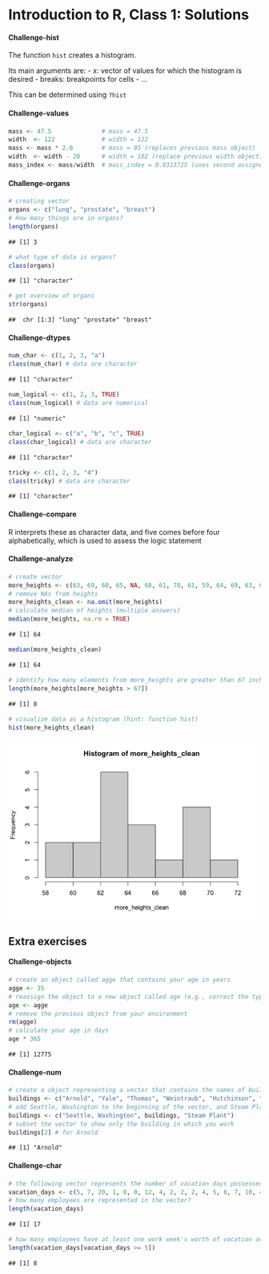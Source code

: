 Introduction to R, Class 1: Solutions
================

<!--class1_solutions.md is generated from class1_solutions.Rmd. Please edit that file -->

#### Challenge-hist

The function `hist` creates a histogram.

Its main arguments are: - x: vector of values for which the histogram is
desired - breaks: breakpoints for cells - …

This can be determined using `?hist`

#### Challenge-values

``` r
mass <- 47.5              # mass = 47.5
width  <- 122             # width = 122
mass <- mass * 2.0        # mass = 95 (replaces previous mass object)
width  <- width - 20      # width = 102 (replace previous width object)
mass_index <- mass/width  # mass_index = 0.9313725 (uses second assigned values for each)
```

#### Challenge-organs

``` r
# creating vector
organs <- c("lung", "prostate", "breast")
# How many things are in organs?
length(organs)
```

    ## [1] 3

``` r
# what type of data is organs?
class(organs)
```

    ## [1] "character"

``` r
# get overview of organs
str(organs)
```

    ##  chr [1:3] "lung" "prostate" "breast"

#### Challenge-dtypes

``` r
num_char <- c(1, 2, 3, "a")
class(num_char) # data are character
```

    ## [1] "character"

``` r
num_logical <- c(1, 2, 3, TRUE)
class(num_logical) # data are numerical
```

    ## [1] "numeric"

``` r
char_logical <- c("a", "b", "c", TRUE)
class(char_logical) # data are character
```

    ## [1] "character"

``` r
tricky <- c(1, 2, 3, "4")
class(tricky) # data are character
```

    ## [1] "character"

#### Challenge-compare

R interprets these as character data, and five comes before four
alphabetically, which is used to assess the logic statement

#### Challenge-analyze

``` r
# create vector
more_heights <- c(63, 69, 60, 65, NA, 68, 61, 70, 61, 59, 64, 69, 63, 63, NA, 72, 65, 64, 70, 63, 65)
# remove NAs from heights
more_heights_clean <- na.omit(more_heights)
# calculate median of heights (multiple answers)
median(more_heights, na.rm = TRUE)
```

    ## [1] 64

``` r
median(more_heights_clean)
```

    ## [1] 64

``` r
# identify how many elements from more_heights are greater than 67 inches
length(more_heights[more_heights > 67])
```

    ## [1] 8

``` r
# visualize data as a histogram (hint: function hist)
hist(more_heights_clean)
```

![](class1_solutions_files/figure-gfm/hist-1.png)<!-- -->

## Extra exercises

#### Challenge-objects

``` r
# create an object called agge that contains your age in years
agge <- 35
# reassign the object to a new object called age (e.g., correct the typo)
age <- agge
# remove the previous object from your environment
rm(agge)
# calculate your age in days
age * 365
```

    ## [1] 12775

#### Challenge-num

``` r
# create a object representing a vector that contains the names of buildings on Fred Hutch's campus: https://www.fredhutch.org/en/contact-us/visit-us.html
buildings <- c("Arnold", "Yale", "Thomas", "Weintraub", "Hutchinson", "Eastlake")
# add Seattle, Washington to the beginning of the vector, and Steam Plant to the end of the vector
buildings <- c("Seattle, Washington", buildings, "Steam Plant")
# subset the vector to show only the building in which you work
buildings[2] # for Arnold
```

    ## [1] "Arnold"

#### Challenge-char

``` r
# the following vector represents the number of vacation days possessed by various employees
vacation_days <- c(5, 7, 20, 1, 0, 0, 12, 4, 2, 2, 2, 4, 5, 6, 7, 10, 4)
# how many employees are represented in the vector?
length(vacation_days)
```

    ## [1] 17

``` r
# how many employees have at least one work week's worth of vacation available to them?
length(vacation_days[vacation_days >= 5])
```

    ## [1] 8
